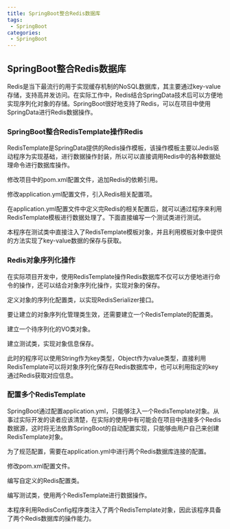 ```yaml
---
title: SpringBoot整合Redis数据库
tags:
 - SpringBoot
categories: 
 - SpringBoot
---
```




## SpringBoot整合Redis数据库

Redis是当下最流行的用于实现缓存机制的NoSQL数据库，其主要通过key-value存储，支持高并发访问。在实际工作中，Redis结合SpringData技术后可以方便地实现序列化对象的存储。SpringBoot很好地支持了Redis，可以在项目中使用SpringData进行Redis数据操作。

### SpringBoot整合RedisTemplate操作Redis

RedisTemplate是SpringData提供的Redis操作模板，该操作模板主要以Jedis驱动程序为实现基础，进行数据操作封装，所以可以直接调用Redis中的各种数据处理命令进行数据库操作。

修改项目中的pom.xml配置文件，追加Redis的依赖引用。

修改application.yml配置文件，引入Redis相关配置项。

在application.yml配置文件中定义完Redis的相关配置后，就可以通过程序来利用RedisTemplate模板进行数据处理了。下面直接编写一个测试类进行测试。

本程序在测试类中直接注入了RedisTemplate模板对象，并且利用模板对象中提供的方法实现了key-value数据的保存与获取。

### Redis对象序列化操作

在实际项目开发中，使用RedisTemplate操作Redis数据库不仅可以方便地进行命令的操作，还可以结合对象序列化操作，实现对象的保存。

定义对象的序列化配置类，以实现RedisSerializer接口。

要让建立的对象序列化管理类生效，还需要建立一个RedisTemplate的配置类。

建立一个待序列化的VO类对象。

建立测试类，实现对象信息保存。

此时的程序可以使用String作为key类型，Object作为value类型，直接利用RedisTemplate可以将对象序列化保存在Redis数据库中，也可以利用指定的key通过Redis获取对应信息。

### 配置多个RedisTemplate

SpringBoot通过配置application.yml，只能够注入一个RedisTemplate对象。从事过实际开发的读者应该清楚，在实际的使用中有可能会在项目中连接多个Redis数据源，这时将无法依靠SpringBoot的自动配置实现，只能够由用户自己来创建RedisTemplate对象。

为了规范配置，需要在application.yml中进行两个Redis数据库连接的配置。

修改pom.xml配置文件。

编写自定义的Redis配置类。

编写测试类，使用两个RedisTemplate进行数据操作。

本程序利用RedisConfig程序类注入了两个RedisTemplate对象，因此该程序具备了两个Redis数据库的操作能力。
